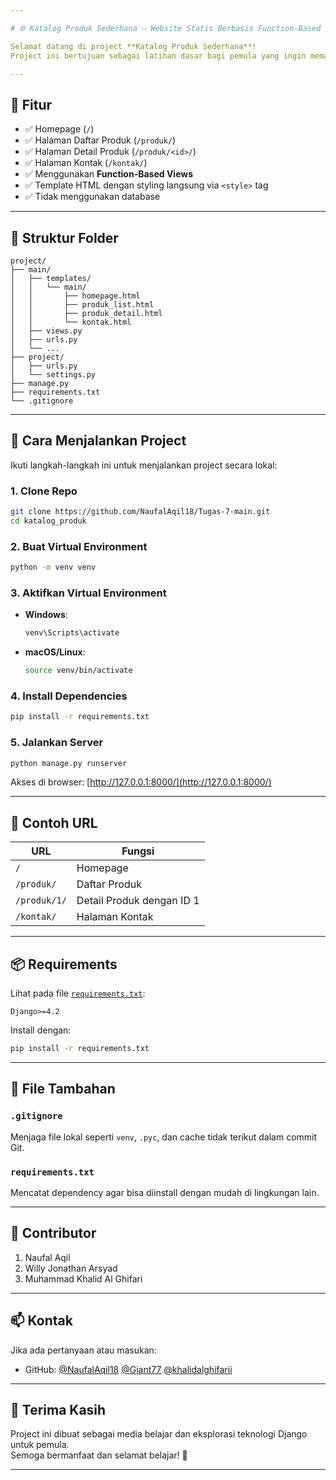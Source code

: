 ```yaml
---

# 🌐 Katalog Produk Sederhana — Website Statis Berbasis Function-Based View

Selamat datang di project **Katalog Produk Sederhana**!  
Project ini bertujuan sebagai latihan dasar bagi pemula yang ingin memahami bagaimana Django bekerja — dari routing, views, hingga template HTML dengan styling sederhana.

---
```


## 🎯 Fitur

- ✅ Homepage (`/`)
- ✅ Halaman Daftar Produk (`/produk/`)
- ✅ Halaman Detail Produk (`/produk/<id>/`)
- ✅ Halaman Kontak (`/kontak/`)
- ✅ Menggunakan **Function-Based Views**
- ✅ Template HTML dengan styling langsung via `<style>` tag
- ✅ Tidak menggunakan database

---

## 📁 Struktur Folder

```
project/
├── main/
│   ├── templates/
│   │   └── main/
│   │       ├── homepage.html
│   │       ├── produk_list.html
│   │       ├── produk_detail.html
│   │       └── kontak.html
│   ├── views.py
│   ├── urls.py
│   └── ...
├── project/
│   ├── urls.py
│   └── settings.py
├── manage.py
├── requirements.txt
└── .gitignore
```

---

## 🚀 Cara Menjalankan Project

Ikuti langkah-langkah ini untuk menjalankan project secara lokal:

### 1. Clone Repo
```bash
git clone https://github.com/NaufalAqil18/Tugas-7-main.git
cd katalog_produk
```

### 2. Buat Virtual Environment
```bash
python -m venv venv
```

### 3. Aktifkan Virtual Environment
- **Windows**:
  ```bash
  venv\Scripts\activate
  ```
- **macOS/Linux**:
  ```bash
  source venv/bin/activate
  ```

### 4. Install Dependencies
```bash
pip install -r requirements.txt
```

### 5. Jalankan Server
```bash
python manage.py runserver
```

Akses di browser: [http://127.0.0.1:8000/](http://127.0.0.1:8000/)

---

## 🧾 Contoh URL

| URL                 | Fungsi                        |
|---------------------|-------------------------------|
| `/`                 | Homepage                      |
| `/produk/`          | Daftar Produk                 |
| `/produk/1/`        | Detail Produk dengan ID 1     |
| `/kontak/`          | Halaman Kontak                |

---

## 📦 Requirements

Lihat pada file [`requirements.txt`](./requirements.txt):

```
Django>=4.2
```

Install dengan:

```bash
pip install -r requirements.txt
```

---

## 📄 File Tambahan

### `.gitignore`
Menjaga file lokal seperti `venv`, `.pyc`, dan cache tidak terikut dalam commit Git.

### `requirements.txt`
Mencatat dependency agar bisa diinstall dengan mudah di lingkungan lain.

---

## 🤝 Contributor

1. Naufal Aqil
2. Willy Jonathan Arsyad
3. Muhammad Khalid Al Ghifari

---

## 📫 Kontak

Jika ada pertanyaan atau masukan:
- GitHub: 
[@NaufalAqil18](https://github.com/username)
[@Giant77](https://github.com/username)
[@khalidalghifarii](https://github.com/username)

---

## 🧡 Terima Kasih

Project ini dibuat sebagai media belajar dan eksplorasi teknologi Django untuk pemula.  
Semoga bermanfaat dan selamat belajar! 🚀

---
